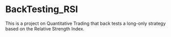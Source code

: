 # BackTesting_RSI
This is a project on Quantitative Trading that back tests a long-only strategy based on the Relative Strength Index.
